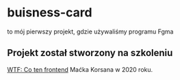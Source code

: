 # buisness-card

to mój pierwszy projekt, gdzie używaliśmy programu Fgma 
## Projekt został stworzony na szkoleniu 
[WTF: Co ten frontend](https://cotenfrontend.pl/) Maćka Korsana w 2020 roku.

